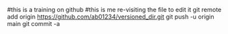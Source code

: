 #this is a training on github
#this is me re-visiting the file to edit it 
git remote add origin https://github.com/ab01234/versioned_dir.git
git push -u origin main
git commit -a
